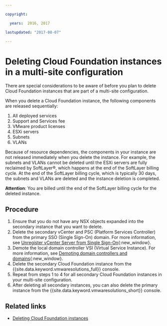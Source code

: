 ```yaml
---

copyright:

  years:  2016, 2017

lastupdated: "2017-08-07"

---
```


# Deleting Cloud Foundation instances in a multi-site configuration

There are special considerations to be aware of before you plan to delete Cloud Foundation instances that are part of a multi-site configuration.

When you delete a Cloud Foundation instance, the following components are released sequentially:
1. All deployed services
2. Support and Services fee
3. VMware product licenses
4. ESXi servers
5. Subnets
6. VLANs

Because of resource dependencies, the components in your instance are not released immediately when you delete the instance. For example, the subnets and VLANs cannot be deleted until the ESXi servers are fully reclaimed by SoftLayer®, which happens at the end of the SoftLayer billing cycle. At the end of the SoftLayer billing cycle, which is typically 30 days, the subnets and VLANs are deleted and the instance deletion is completed.

**Attention**: You are billed until the end of the SoftLayer billing cycle for the deleted instance.

## Procedure

1. Ensure that you do not have any NSX objects expanded into the secondary instance that you want to delete.
2. Delete the secondary vCenter and PSC (Platform Services Controller) from the primary SSO (Single Sign-On) domain. For more information, see [Unregister vCenter Server from Single Sign-On](https://kb.vmware.com/selfservice/microsites/search.do?language=en_US&cmd=displayKC&externalId=2106736){:new_window}.
3. Demote the local domain controller VSI (Virtual Service Instance). For more information, see [Demoting domain controllers and domains](https://technet.microsoft.com/en-us/windows-server-docs/identity/ad-ds/deploy/demoting-domain-controllers-and-domains--level-200-){:new_window}.
4. Delete the secondary Cloud Foundation instance from the {{site.data.keyword.vmwaresolutions_full}} console.
5. Repeat from steps 1 to 4 for all secondary Cloud Foundation instances in your multi-site configuration.
6. After deleting all secondary instances, you can also delete the primary instance from the {{site.data.keyword.vmwaresolutions_short}} console.

## Related links 

* [Deleting Cloud Foundation instances](sd_deletinginstance.html)

